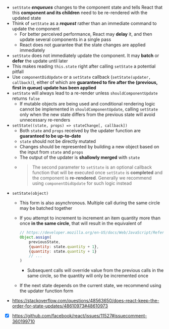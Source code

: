 - `setState` ***enqueues*** changes to the component state and tells React that this **component and its children** need to be re-rendered with the updated state
- Think of `setState` as a ***request*** rather than an immediate command to update the component
    - For better perceived performance, React may **delay** it, and then update several components in a single pass
    - React does not guarantee that the state changes are applied immediately
- `setState` does not immediately update the component. It may **batch** or **defer** the update until later
- This makes reading `this.state` right after calling `setState` a potential pitfall
- Use `componentDidUpdate` or a `setState` callback (`setState(updater, callback)`), either of which are **guaranteed to fire after the (previous, first in queue) update has been applied**
- `setState` will always lead to a re-render unless `shouldComponentUpdate` returns `false`
    - If mutable objects are being used and conditional rendering logic cannot be implemented in `shouldComponentUpdate`, calling `setState` only when the new state differs from the previous state will avoid unnecessary re-renders
- `setState((state, props) => stateChange[, callback])`
    - Both `state` and `props` received by the updater function are **guaranteed to be up-to-date**
    - `state` should not be directly mutated
    - Changes should be represented by building a new object based on the input from `state` and `props`
    - The output of the updater is **shallowly merged** with `state`
    - > The second parameter to `setState` is an optional callback function that will be executed once `setState` is **completed** and the component is **re-rendered**. Generally we recommend using `componentDidUpdate` for such logic instead
- `setState(object)`
    - This form is also asynchronous. Multiple call during the same circle may be batched together
    - If you attempt to increment to increment an item quantity more than once **in the same circle**, that will result in the equivalent of

        ```js
        // https://developer.mozilla.org/en-US/docs/Web/JavaScript/Reference/Global_Objects/Object/assign
        Object.assign(
            previousState,
            {quantity: state.quantity + 1},
            {quantity: state.quantity + 1}
            // ...
        )
        ```

        - Subsequent calls will override value from the previous calls in the same circle, so the quantity will only be incremented once
    - If the next state depends on the current state, we recommend using the updater function form
- https://stackoverflow.com/questions/48563650/does-react-keep-the-order-for-state-updates/48610973#48610973
- [x] https://github.com/facebook/react/issues/11527#issuecomment-360199710